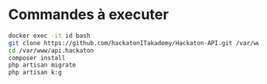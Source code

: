 # Commandes à executer

```bash
docker exec -it id bash
git clone https://github.com/hackatonITakademy/Hackaton-API.git /var/www/api.hackaton
cd /var/www/api.hackaton
composer install
php artisan migrate
php artisan k:g
```
